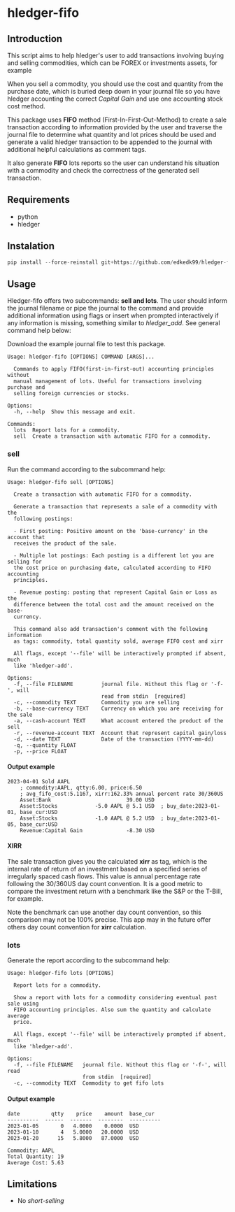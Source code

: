 # hledger-fifo

## Introduction

This script aims to help hledger's user to add transactions involving buying and selling commodities, which can be FOREX or investments assets, for example

When you sell a commodity, you should use the cost and quantity from the purchase date, which is buried deep down in your journal file so you have hledger accounting the correct _Capital Gain_ and use one accounting stock cost method.

This package uses **FIFO** method (First-In-First-Out-Method) to create a sale transaction according to information provided by the user and traverse the journal file to determine what quantity and lot prices should be used and generate a valid hledger transaction to be appended to the journal with additional helpful calculations as comment tags.

It also generate **FIFO** lots reports so the user can understand his situation with a commodity and check the correctness of the generated sell transaction.

## Requirements

- python
- hledger

## Instalation

```python
pip install --force-reinstall git+https://github.com/edkedk99/hledger-fifo.git
```

## Usage

Hledger-fifo offers two subcommands: **sell and lots**. The user should inform the journal filename or pipe the journal to the command and provide additional information using flags or insert when prompted interactively if any information is missing, something similar to _hledger_add_. See general command help below:

Download the example journal file to test this package.

```
Usage: hledger-fifo [OPTIONS] COMMAND [ARGS]...

  Commands to apply FIFO(first-in-first-out) accounting principles without
  manual management of lots. Useful for transactions involving purchase and
  selling foreign currencies or stocks.

Options:
  -h, --help  Show this message and exit.

Commands:
  lots  Report lots for a commodity.
  sell  Create a transaction with automatic FIFO for a commodity.
```

### sell

Run the command according to the subcommand help:

```
Usage: hledger-fifo sell [OPTIONS]

  Create a transaction with automatic FIFO for a commodity.

  Generate a transaction that represents a sale of a commodity with the
  following postings:

  - First posting: Positive amount on the 'base-currency' in the account that
  receives the product of the sale.

  - Multiple lot postings: Each posting is a different lot you are selling for
  the cost price on purchasing date, calculated according to FIFO accounting
  principles.

  - Revenue posting: posting that represent Capital Gain or Loss as the
  difference between the total cost and the amount received on the base-
  currency.

  This command also add transaction's comment with the following information
  as tags: commodity, total quantity sold, average FIFO cost and xirr

  All flags, except '--file' will be interactively prompted if absent, much
  like 'hledger-add'.

Options:
  -f, --file FILENAME         journal file. Without this flag or '-f-', will
                              read from stdin  [required]
  -c, --commodity TEXT        Commodity you are selling
  -b, --base-currency TEXT    Currency on which you are receiving for the sale
  -a, --cash-account TEXT     What account entered the product of the sell
  -r, --revenue-account TEXT  Account that represent capital gain/loss
  -d, --date TEXT             Date of the transaction (YYYY-mm-dd)
  -q, --quantity FLOAT
  -p, --price FLOAT
```

#### Output example

```
2023-04-01 Sold AAPL
    ; commodity:AAPL, qtty:6.00, price:6.50
    ; avg_fifo_cost:5.1167, xirr:162.33% annual percent rate 30/360US
    Asset:Bank                        39.00 USD
    Asset:Stocks            -5.0 AAPL @ 5.1 USD  ; buy_date:2023-01-01, base_cur:USD
    Asset:Stocks            -1.0 AAPL @ 5.2 USD  ; buy_date:2023-01-05, base_cur:USD
    Revenue:Capital Gain              -8.30 USD
```

#### XIRR

The sale transaction gives you the calculated **xirr** as tag, which is the internal rate of return of an investment based on a specified series of irregularly spaced cash flows. This value is annual percentage rate following the 30/360US day count convention. It is a good metric to compare the investment return with a benchmark like the S&P or the T-Bill, for example.

Note the benchmark can use another day count convention, so this comparison may not be 100% precise. This app may in the future offer others day count convention for **xirr** calculation.


### lots

Generate the report according to the subcommand help:

```
Usage: hledger-fifo lots [OPTIONS]

  Report lots for a commodity.

  Show a report with lots for a commodity considering eventual past sale using
  FIFO accounting principles. Also sum the quantity and calculate average
  price.

  All flags, except '--file' will be interactively prompted if absent, much
  like 'hledger-add'.

Options:
  -f, --file FILENAME   journal file. Without this flag or '-f-', will read
                        from stdin  [required]
  -c, --commodity TEXT  Commodity to get fifo lots
```

#### Output example

```
date          qtty    price    amount  base_cur
----------  ------  -------  --------  ----------
2023-01-05       0   4.0000    0.0000  USD
2023-01-10       4   5.0000   20.0000  USD
2023-01-20      15   5.8000   87.0000  USD

Commodity: AAPL
Total Quantity: 19
Average Cost: 5.63
```

## Limitations

- No _short-selling_
